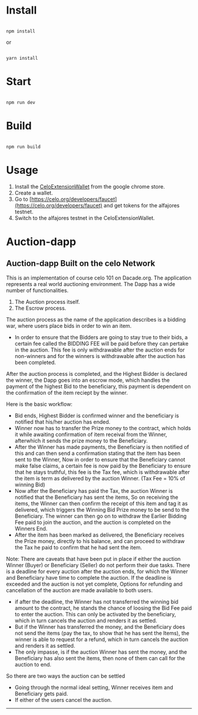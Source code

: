 # Install

```

npm install

```

or 

```

yarn install

```

# Start

```

npm run dev

```

# Build

```

npm run build

```
# Usage
1. Install the [CeloExtensionWallet](https://chrome.google.com/webstore/detail/celoextensionwallet/kkilomkmpmkbdnfelcpgckmpcaemjcdh?hl=en) from the google chrome store.
2. Create a wallet.
3. Go to [https://celo.org/developers/faucet](https://celo.org/developers/faucet) and get tokens for the alfajores testnet.
4. Switch to the alfajores testnet in the CeloExtensionWallet.

# Auction-dapp
Auction-dapp Built on the celo Network
----------------------------------------------------------------------------
This is an implementation of course celo 101 on Dacade.org.
The application represents a real world auctioning environment. The Dapp has a wide number of functionalities. 
1. The Auction process itself.
2. The Escrow process.

The auction process as the name of the application describes is a bidding war, where users place bids in order to win an item. 
- In order to ensure that the Bidders are going to stay true to their bids, a certain fee called the BIDDING FEE will be paid before they can pertake in the         auction. This fee is only withdrawable after the auction ends for non-winners and for the winners is withdrawable after the auction has been completed.

After the auction process is completed, and the Highest Bidder is declared the winner, the Dapp goes into an escrow mode, which handles the payment of the highest Bid to the beneficiary, this payment is dependent on the confirmation of the item reciept by the winner. 

Here is the basic workflow:
- Bid ends, Highest Bidder is confirmed winner and the beneficiary is notified that his/her auction has ended. 
- Winner now has to transfer the Prize money to the contract, which holds it while awaiting confirmation of item receival from the Winner, afterwhich it sends the   prize money to the Beneficiary.
- After the Winner has made payments, the Beneficiary is then notified of this and can then send a confirmation stating that the item has been sent to the Winner,   Now in order to ensure that the Beneficiary cannot make false claims, a certain fee is now paid by the Beneficiary to ensure that he stays truthful, this fee is   the Tax fee, which is withdrawable after the item is term as delivered by the auction Winner. (Tax Fee = 10% of winning Bid)
- Now after the Beneficiary has paid the Tax, the auction Winner is notified that the Beneficiary has sent the items, So on receiving the items, the Winner can     then confirm the receipt of this item and tag it as delivered, which triggers the Winning Bid Prize money to be send to the Beneficiary. The winner can then go   on to withdraw the Earlier Bidding Fee paid to join the auction, and the auction is completed on the Winners End.
- After the item has been marked as delivered, the Beneficiary receives the Prize money, directly to his balance, and can proceed to withdraw the Tax he paid to     confirm that he had sent the item.

Note: There are caveats that have been put in place if either the auction Winner (Buyer) or Beneficiary (Seller) do not perform their due tasks. There is a deadline for every auction after the auction ends, for which the Winner and Beneficiary have time to complete the auction. If the deadline is exceeded and the auction is not yet complete, Options for refunding and cancellation of the auction are made available to both users.
- if after the deadline, the Winner has not transferred the winning bid amount to the contract, he stands the chance of loosing the Bid Fee paid to enter the       auction. This can only be activated by the beneficiary, which in turn cancels the auction and renders it as settled.
- But if the Winner has transferred the money, and the Beneficiary does not send the items (pay the tax, to show that he has sent the Items), the winner is able     to request for a refund, which in turn cancels the auction and renders it as settled.
- The only impasse, is if the auction Winner has sent the money, and the Beneficiary has also  sent the items, then none of them can call for the auction to end.

So there are two ways the auction can be settled
- Going through the normal ideal setting, Winner receives item and Beneficiary gets paid.
- If either of the users cancel the auction.
------------------------------------------------------------------------------------------------------------------------------------------------------------------

